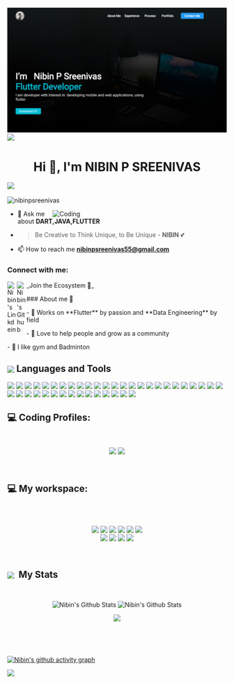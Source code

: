 <a href="https://nibinpsreenivas.github.io/#/"><img src ="https://raw.githubusercontent.com/nibinpsreenivas/CEC-CONNECT/main/Screenshot%202023-09-11%20001338.png"></a>
<img src="https://capsule-render.vercel.app/api?type=waving&amp;&color=0:78C1F3,25:9BE8D8,50:E2F6CA,75:E2F6CA,100:F31559&amp;height=100&amp;section=header&"/>
<h1 align="center">Hi 👋, I'm NIBIN P SREENIVAS</h1>
<!-- HaedLine !-->
<img src="https://readme-typing-svg.herokuapp.com?font=Algerians&color=000000&width=500&lines=I+am+a+Flutter+Evangelist+and+data+Engineer....">
<p align="left"> <img src="https://komarev.com/ghpvc/?username=nibinpsreenivas&label=Profile%20views&color=0e75b6&style=flat" alt="nibinpsreenivas" /> </p>
   
<img align="right" alt="Coding" width="400" src="https://cdn.dribbble.com/users/1162077/screenshots/3848914/programmer.gif">
        
- 💬 Ask me about **DART,JAVA,FLUTTER**
- > Be Creative to Think Unique, to Be Unique - **NIBIN** 💕
                 
- 📫 How to reach me **nibinpsreenivas55@gmail.com**
                      
<h3 align="left">Connect with me:</h3>
<!-- Social Links !--> 
 _Join the Ecosystem 💫_
<a href="https://www.linkedin.com/in/nibin-psreenivas-426678253/">
  <img align="left" alt="Nibin's Linkdein" width="22px" src="https://cdn.jsdelivr.net/npm/simple-icons@v3/icons/linkedin.svg" />
</a>
<a href="https://github.com/nibinpsreenivas">
  <img align="left" alt="Nibin's Github" width="22px" src="https://cdn.jsdelivr.net/npm/simple-icons@v3/icons/github.svg" />
</a>
<p align="left">
### About me 🚀
 <p align="left">
- 🌱 Works on **Flutter** by passion and **Data Engineering** by field
  <p align="left">
- 👯 Love to help people and grow as a community
   <p align="left">
- 👣 I like gym and Badminton
            
    
<p align="left">
</p>
  
 
<div align="left">
        <h2><img src="https://roszkowski.dev/images/2020-05-04/flutter_logo_leg.gif" align="center"
                width="40" /> Languages and Tools</h2>
        <img src="https://img.shields.io/badge/dart-%230175C2.svg?style=for-the-badge&logo=dart&logoColor=white"/>   
        <img src="https://img.shields.io/badge/c++-%2300599C.svg?style=for-the-badge&logo=c%2B%2B&logoColor=white"/>
<img src="https://img.shields.io/badge/Python-FFD43B?style=for-the-badge&logo=python&logoColor=darkgreen"/>
<img src="https://img.shields.io/badge/java-%23ED8B00.svg?&style=for-the-badge&logo=java&logoColor=white"/>
<img src="https://img.shields.io/badge/c%20-%2300599C.svg?&style=for-the-badge&logo=c&logoColor=white"/>
<img src="https://img.shields.io/badge/html5%20-%23E34F26.svg?&style=for-the-badge&logo=html5&logoColor=white"/>
<img src="https://img.shields.io/badge/css3%20-%231572B6.svg?&style=for-the-badge&logo=css3&logoColor=white"/>
<img src="https://img.shields.io/badge/Flutter-%2302569B.svg?style=for-the-badge&logo=Flutter&logoColor=white"/>

<img src="https://img.shields.io/badge/git%20-%23F05033.svg?&style=for-the-badge&logo=git&logoColor=white"/>
<img src="https://img.shields.io/badge/github%20-%23121011.svg?&style=for-the-badge&logo=github&logoColor=white"/>

 <img src="https://img.shields.io/badge/MongoDB-%234ea94b.svg?style=for-the-badge&logo=mongodb&logoColor=white"/>
<img src="https://img.shields.io/badge/Microsoft%20SQL%20Server-CC2927?style=for-the-badge&logo=microsoft%20sql%20server&logoColor=white"/> 
<img src="https://img.shields.io/badge/MySQL-00000F?style=for-the-badge&logo=mysql&logoColor=white"/>
<img src="https://img.shields.io/badge/postgres-%23316192.svg?style=for-the-badge&logo=postgresql&logoColor=white"/> 
<img src="https://img.shields.io/badge/MariaDB-003545?style=for-the-badge&logo=mariadb&logoColor=white"/> 
<img src="https://img.shields.io/badge/firebase-%23039BE5.svg?style=for-the-badge&logo=firebase"/> 
<img src="https://img.shields.io/badge/GoogleCloud-%234285F4.svg?style=for-the-badge&logo=google-cloud&logoColor=white"/>
<img src="https://img.shields.io/badge/DigitalOcean-%230167ff.svg?style=for-the-badge&logo=digitalOcean&logoColor=white"/>
<img src="https://img.shields.io/badge/AWS-%23FF9900.svg?style=for-the-badge&logo=amazon-aws&logoColor=white"/> 
<img src="https://img.shields.io/badge/netlify-%23000000.svg?style=for-the-badge&logo=netlify&logoColor=#00C7B7"/> 

<img src="https://img.shields.io/badge/Brave-FF1B2D?style=for-the-badge&logo=Brave&logoColor=white"/>
<img src="https://img.shields.io/badge/Edge-0078D7?style=for-the-badge&logo=Microsoft-edge&logoColor=white"/> 
<img src="https://img.shields.io/badge/Firefox-FF7139?style=for-the-badge&logo=Firefox-Browser&logoColor=white"/> 
<img src="https://img.shields.io/badge/Google%20Chrome-4285F4?style=for-the-badge&logo=GoogleChrome&logoColor=white"/> 
<img src="https://img.shields.io/badge/Visual_Studio_Code-0078D4?style=for-the-badge&logo=visual%20studio%20code&logoColor=white"/>
<img src="https://img.shields.io/badge/Visual_Studio-5C2D91?style=for-the-badge&logo=visual%20studio&logoColor=white"/>
<img src="https://img.shields.io/badge/Android%20Studio-3DDC84.svg?style=for-the-badge&logo=android-studio&logoColor=white"/>
<img src="https://img.shields.io/badge/pycharm-143?style=for-the-badge&logo=pycharm&logoColor=black&color=black&labelColor=green"/>
<img src="https://img.shields.io/badge/Figma-F24E1E?style=for-the-badge&logo=figma&logoColor=white"/>
<img src="https://img.shields.io/badge/adobe%20photoshop-%2331A8FF.svg?style=for-the-badge&logo=adobe%20photoshop&logoColor=white"/> 
<img src="https://img.shields.io/badge/blender-%23F5792A.svg?style=for-the-badge&logo=blender&logoColor=white"/> 
<img src="https://img.shields.io/badge/Adobe%20Lightroom%20Classic-31A8FF.svg?style=for-the-badge&logo=Adobe%20Lightroom%20Classic&logoColor=white"/>
<img src="https://img.shields.io/badge/adobe-%23FF0000.svg?style=for-the-badge&logo=adobe&logoColor=white"/>
<img src="https://img.shields.io/badge/Canva-%2300C4CC.svg?&style=for-the-badge&logo=Canva&logoColor=white"/>
<img src="https://img.shields.io/badge/pandas-%23150458.svg?style=for-the-badge&logo=pandas&logoColor=white"/>
<img src="https://img.shields.io/badge/numpy-%23013243.svg?style=for-the-badge&logo=numpy&logoColor=white"/>
<img src="https://img.shields.io/badge/latex-%23008080.svg?style=for-the-badge&logo=latex&logoColor=white"/>
<img src="https://img.shields.io/badge/LibreOffice-%2318A303?style=for-the-badge&logo=LibreOffice&logoColor=white"/>
<img src="https://img.shields.io/badge/Microsoft_Office-D83B01?style=for-the-badge&logo=microsoft-office&logoColor=white"/>
<img src="https://img.shields.io/badge/Microsoft_Word-2B579A?style=for-the-badge&logo=microsoft-word&logoColor=white"/>

 
  </div>
  
  <h2 align="left"> 💻 Coding Profiles:</h2>

<br/>
<p align="center">
  <a href="https://www.hackerrank.com/nibinpsreenivas1"><img src="https://img.shields.io/badge/-Hackerrank-2EC866?style=for-the-badge&logo=HackerRank&logoColor=white"></a>
  <a href="https://leetcode.com/nibinpsreenivas55/"><img src ="https://img.shields.io/badge/LeetCode-000000?style=for-the-badge&logo=LeetCode&logoColor=#d16c06"></a>
</p>
<br/>
    <h2 align="left"> 💻 My workspace:</h2><br/>
    <p align='center'>
  <br/>
 
        
  <img src="https://img.shields.io/badge/Windows-0078D6?style=for-the-badge&logo=windows&logoColor=white"/>
  <img src="https://img.shields.io/badge/Windows%2011-%230079d5.svg?style=for-the-badge&logo=Windows%2011&logoColor=white"/>
  <img src="https://img.shields.io/badge/Ubuntu-E95420?style=for-the-badge&logo=ubuntu&logoColor=white"/>
  <img src="https://img.shields.io/badge/Manjaro-35BF5C?style=for-the-badge&logo=Manjaro&logoColor=white"/>
  <img src="https://img.shields.io/badge/Elementary%20OS-64BAFF?style=for-the-badge&logo=elementary&logoColor=white"/>
  <img src="https://img.shields.io/badge/Kali-268BEE?style=for-the-badge&logo=kalilinux&logoColor=white"/><br/>
  <img src="https://img.shields.io/badge/asus-000080.svg?style=for-the-badge&logo=asus&logoColor=white"/>
  <img src="https://img.shields.io/badge/intel-core%20i5%2010th-%230071C5.svg?&style=for-the-badge&logo=intel&logoColor=white" />
  <img src="https://img.shields.io/badge/RAM-8GB-%230071C5.svg?&style=for-the-badge&logoColor=white" />
  <img src="https://img.shields.io/badge/nvidia-gtx%201650-%2376B900.svg?&style=for-the-badge&logo=nvidia&logoColor=white" /><br/>
</p>
 

<br />


<div align="left">
        <h2><img width="90" align="center"
                src="https://giffiles.alphacoders.com/576/57604.gif" /> &nbsp;My Stats
        </h2>
    </div>
    <br />
    <div>
            <p align="center">
                <img height="160" alt="Nibin's Github Stats"
                    src="https://github-readme-stats.vercel.app/api?username=nibinpsreenivas&show_icons=true&hide_border=true&theme=light&color=78C1F3&count_private=true" />
                <img alt="Nibin's Github Stats" height="160"
                    src="https://github-readme-stats-eight-theta.vercel.app/api/top-langs/?username=nibinpsreenivas&theme=light&layout=compact&langs_count=8&hide_border=true)" />
            </p>  
        
<p align="center">
  <a href="#">
    <img src="https://github-readme-streak-stats.herokuapp.com/?user=nibinpsreenivas&hide_border=true"/>
  </a>
</p>
    </div>
    
  <a href="#">
    
  </a>
</p>
 </div>
 <br/>
  
 
  
</p>
 

<br />

[![Nibin's github activity graph](https://github-readme-activity-graph.vercel.app/graph?username=nibinpsreenivas&theme=github-light&hide_border=true)](https://github.com/nibinpsreenivas/github-readme-activity-graph)

  
    
 
  
</p>
 
<img src="https://capsule-render.vercel.app/api?type=waving&amp;&color=0:78C1F3,25:9BE8D8,50:E2F6CA,75:E2F6CA,100:F31559&amp;height=100&amp;section=footer&"/>
